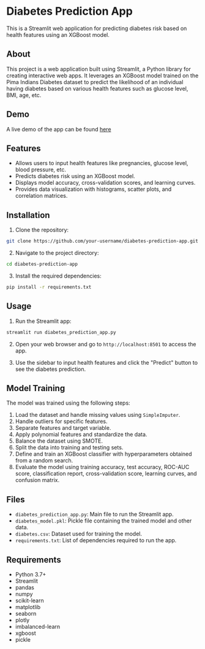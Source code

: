 # Diabetes Prediction App

This is a Streamlit web application for predicting diabetes risk based on health features using an XGBoost model.

## About

This project is a web application built using Streamlit, a Python library for creating interactive web apps. It leverages an XGBoost model trained on the Pima Indians Diabetes dataset to predict the likelihood of an individual having diabetes based on various health features such as glucose level, BMI, age, etc.

## Demo

A live demo of the app can be found [here](https://ayush-dass-diabetes-prediction-m-diabetes-prediction-app-2jc3du.streamlit.app/)

## Features

- Allows users to input health features like pregnancies, glucose level, blood pressure, etc.
- Predicts diabetes risk using an XGBoost model.
- Displays model accuracy, cross-validation scores, and learning curves.
- Provides data visualization with histograms, scatter plots, and correlation matrices.

## Installation

1. Clone the repository:

```bash
git clone https://github.com/your-username/diabetes-prediction-app.git
```

2. Navigate to the project directory:

```bash
cd diabetes-prediction-app
```

3. Install the required dependencies:

```bash
pip install -r requirements.txt
```

## Usage

1. Run the Streamlit app:

```bash
streamlit run diabetes_prediction_app.py
```

2. Open your web browser and go to `http://localhost:8501` to access the app.

3. Use the sidebar to input health features and click the "Predict" button to see the diabetes prediction.

## Model Training

The model was trained using the following steps:

1. Load the dataset and handle missing values using `SimpleImputer`.
2. Handle outliers for specific features.
3. Separate features and target variable.
4. Apply polynomial features and standardize the data.
5. Balance the dataset using SMOTE.
6. Split the data into training and testing sets.
7. Define and train an XGBoost classifier with hyperparameters obtained from a random search.
8. Evaluate the model using training accuracy, test accuracy, ROC-AUC score, classification report, cross-validation score, learning curves, and confusion matrix.

## Files

- `diabetes_prediction_app.py`: Main file to run the Streamlit app.
- `diabetes_model.pkl`: Pickle file containing the trained model and other data.
- `diabetes.csv`: Dataset used for training the model.
- `requirements.txt`: List of dependencies required to run the app.

## Requirements

- Python 3.7+
- Streamlit
- pandas
- numpy
- scikit-learn
- matplotlib
- seaborn
- plotly
- imbalanced-learn
- xgboost
- pickle
